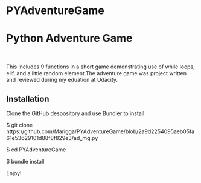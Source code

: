 # PYAdventureGame
<h1>Python Adventure Game</h1><br>
<p>This includes 9 functions in a short game demonstrating use of while loops, elif, and a little random element.</p)
<p>The adventure game was project written and reviewed during my eduation at Udacity.</p>
<h2>Installation</h2>
  <p>Clone the GitHub despository and use Bundler to install
  <p>$ git clone https://github.com/Marigga/PYAdventureGame/blob/2a9d2254095aeb05fa61e53629101d88f8f829e3/ad_mg.py
  <p>$ cd PYAdventureGame
  <p>$ bundle install 
 
<p>Enjoy!
